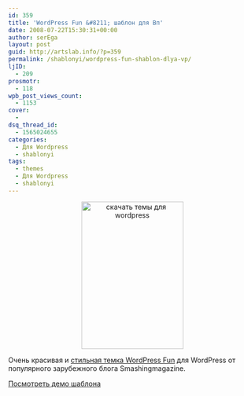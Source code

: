 ```yaml
---
id: 359
title: 'WordPress Fun &#8211; шаблон для Вп'
date: 2008-07-22T15:30:31+00:00
author: serEga
layout: post
guid: http://artslab.info/?p=359
permalink: /shablonyi/wordpress-fun-shablon-dlya-vp/
ljID:
  - 209
prosmotr:
  - 118
wpb_post_views_count:
  - 1153
cover:
  -
dsq_thread_id:
  - 1565024655
categories:
  - Для Wordpress
  - shablonyi
tags:
  - themes
  - Для Wordpress
  - shablonyi
---
```

<center>
  <a href="{{site.img_cdn}}/wpfunuh6.jpg"><img src="{{site.img_cdn}}/wpfunuh6-207x300.jpg" alt="скачать темы для wordpress" title="wpfunuh6" width="207" height="300" class="alignnone size-medium wp-image-824" /></a>
</center>



Очень красивая и <a href="http://www.smashingmagazine.com/2008/07/16/wordpress-fun-a-free-wordpress-theme/" target="_blank">стильная темка WordPress Fun</a> для WordPress от популярного зарубежного блога Smashingmagazine.

<a href="http://img513.imageshack.us/img513/8323/wpfunlargeap8.jpg" target="_blank">Посмотреть демо шаблона</a>